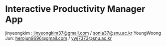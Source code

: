 # Interactive Productivity Manager App
jinyeongkim : jinyeongkim37@gmail.com / sonia37@snu.ac.kr
YoungWoong Jun: herojun9696@gmail.com / ywj7373@snu.ac.kr
